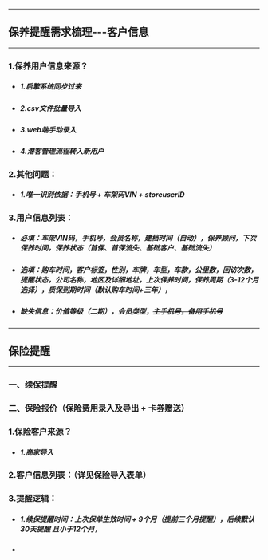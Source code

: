 -----------------
## 保养提醒需求梳理---客户信息
------------------
    
### 1.保养用户信息来源？
- ##### 1.启擎系统同步过来
- ##### 2.csv文件批量导入
- ##### 3.web端手动录入
- ##### 4.潜客管理流程转入新用户

### 2.其他问题：
 - ##### 1.唯一识别依据：手机号 + 车架码VIN + storeuserID
 
### 3.用户信息列表：
 - ##### 必填：车架VIN码，手机号，会员名称，建档时间（自动），保养顾问，下次保养时间，保养状态（首保、首保流失、基础客户、基础流失）
 - ##### 选填：购车时间，客户标签，性别，车牌，车型，车款，公里数，回访次数，提醒状态，公司名称，地区及详细地址，上次保养时间，保养周期（3-12个月选择），质保到期时间（默认购车时间+三年），
 - ##### 缺失信息：价值等级（二期），会员类型，~~主手机号，备用手机号~~

 
-----------------
## 保险提醒
------------------
### 一、续保提醒
### 二、保险报价（保险费用录入及导出 + 卡券赠送）
  
### 1.保险客户来源？
- ##### 1.商家导入

### 2.客户信息列表：（详见保险导入表单）
### 3.提醒逻辑：
- ##### 1.续保提醒时间：上次保单生效时间 + 9个月（提前三个月提醒），后续默认30天提醒 且小于12个月，

- #####